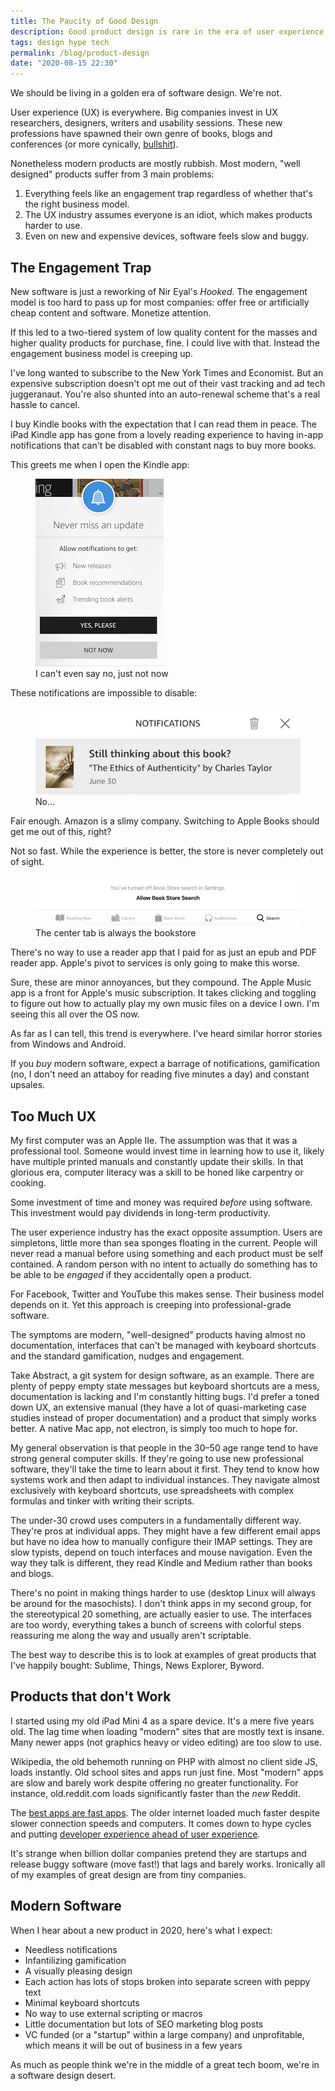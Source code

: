 ```yaml
---
title: The Paucity of Good Design
description: Good product design is rare in the era of user experience
tags: design hype tech
permalink: /blog/product-design
date: "2020-08-15 22:30"
---
```


We should be living in a golden era of software design. We're not. 

User experience (UX) is everywhere. Big companies invest in UX researchers, designers, writers and usability sessions. These new professions have spawned their own genre of books, blogs and conferences (or more cynically, [bullshit](https://99u.adobe.com/articles/55974/the-creative-worlds-bullshit-industrial-complex)).

Nonetheless modern products are mostly rubbish. Most modern, "well designed" products suffer from 3 main problems: 

1. Everything feels like an engagement trap regardless of whether that's the right business model. 
2. The UX industry assumes everyone is an idiot, which makes products harder to use. 
3. Even on new and expensive devices, software feels slow and buggy. 

## The Engagement Trap 

New software is just a reworking of Nir Eyal's *Hooked*. The engagement model is too hard to pass up for most companies: offer free or artificially cheap content and software. Monetize attention. 

If this led to a two-tiered system of low quality content for the masses and higher quality products for purchase, fine. I could live with that. Instead the engagement business model is creeping up. 

I've long wanted to subscribe to the New York Times and Economist. But an expensive subscription doesn't opt me out of their vast tracking and ad tech juggeranaut. You're also shunted into an auto-renewal scheme that's a real hassle to cancel. 

I buy Kindle books with the expectation that I can read them in peace. The iPad Kindle app has gone from a lovely reading experience to having in-app notifications that can't be disabled with constant nags to buy more books. 

This greets me when I open the Kindle app: 

<figure><img loading="lazy" src="/static/posts/2020-08-15/kindle-enable-notifications.jpeg" alt="A nagging modal asking me to turn on notifications"><figcaption>I can't even say no, just not now</figcaption></figure>

These notifications are impossible to disable: 

<figure><img loading="lazy" src="/static/posts/2020-08-15/kindle-in-app-notification.jpeg" alt="Impossible to disable nag to buy a book that I sampled"><figcaption>No…</figcaption></figure> 

Fair enough. Amazon is a slimy company. Switching to Apple Books should get me out of this, right? 

Not so fast. While the experience is better, the store is never completely out of sight. 

<figure><img loading="lazy" src="/static/posts/2020-08-15/apple-bookstore.png" alt="Apple is always reminding you that books isn't just a reader app"><figcaption>The center tab is always the bookstore</figcaption></figure> 

There's no way to use a reader app that I paid for as just an epub and PDF reader app. Apple's pivot to services is only going to make this worse. 

Sure, these are minor annoyances, but they compound. The Apple Music app is a front for Apple's music subscription. It takes clicking and toggling to figure out how to actually play my own music files on a device I own. I'm seeing this all over the OS now.

As far as I can tell, this trend is everywhere. I've heard similar horror stories from Windows and Android.

If you *buy* modern software, expect a barrage of notifications, gamification (no, I don't need an attaboy for reading five minutes a day) and constant upsales. 

## Too Much UX 

My first computer was an Apple IIe. The assumption was that it was a professional tool. Someone would invest time in learning how to use it, likely have multiple printed manuals and constantly update their skills. In that glorious era, computer literacy was a skill to be honed like carpentry or cooking. 

Some investment of time and money was required *before* using software. This investment would pay dividends in long-term productivity. 

The user experience industry has the exact opposite assumption. Users are simpletons, little more than sea sponges floating in the current. People will never read a manual before using something and each product must be self contained. A random person with no intent to actually do something has to be able to be *engaged* if they accidentally open a product. 

For Facebook, Twitter and YouTube this makes sense. Their business model depends on it. Yet this approach is creeping into professional-grade software.

The symptoms are modern, "well-designed" products having almost no documentation, interfaces that can't be managed with keyboard shortcuts and the standard gamification, nudges and engagement.

Take Abstract, a git system for design software, as an example. There are plenty of peppy empty state messages but keyboard shortcuts are a mess, documentation is lacking and I'm constantly hitting bugs. I'd prefer a toned down UX, an extensive manual (they have a lot of quasi-marketing case studies instead of proper documentation) and a product that simply works better. A native Mac app, not electron, is simply too much to hope for.  

My general observation is that people in the 30–50 age range tend to have strong general computer skills. If they're going to use new professional software, they'll take the time to learn about it first. They tend to know how systems work and then adapt to individual instances. They navigate almost exclusively with keyboard shortcuts, use spreadsheets with complex formulas and tinker with writing their scripts. 

The under-30 crowd uses computers in a fundamentally different way. They're pros at individual apps. They might have a few different email apps but have no idea how to manually configure their IMAP settings. They are slow typists, depend on touch interfaces and mouse navigation. Even the way they talk is different, they read Kindle and Medium rather than books and blogs. 

There's no point in making things harder to use (desktop Linux will always be around for the masochists). I don't think apps in my second group, for the stereotypical 20 something, are actually easier to use. The interfaces are too wordy, everything takes a bunch of screens with colorful steps reassuring me along the way and usually aren't scriptable. 

The best way to describe this is to look at examples of great products that I've happily bought: Sublime, Things, News Explorer, Byword. 

## Products that don't Work 

I started using my old iPad Mini 4 as a spare device. It's a mere five years old. The lag time when loading "modern" sites that are mostly text is insane. Many newer apps (not graphics heavy or video editing) are too slow to use. 

Wikipedia, the old behemoth running on PHP with almost no client side JS, loads instantly.  Old school sites and apps run just fine.  Most "modern" apps are slow and barely work despite offering no greater functionality. For instance, old.reddit.com loads significantly faster than the *new* Reddit.

The [best apps are fast apps](https://craigmod.com/essays/fast_software/). The older internet loaded much faster despite slower connection speeds and computers. It comes down to hype cycles and putting [developer experience ahead of user experience](https://uxdesign.cc/putting-devs-before-users-how-frameworks-destroyed-web-performance-6b2c2a506aab). 

It's strange when billion dollar companies pretend they are startups and release buggy software (move fast!) that lags and barely works. Ironically all of my examples of great design are from tiny companies. 

## Modern Software 

When I hear about a new product in 2020, here's what I expect: 

- Needless notifications 
- Infantilizing gamification 
- A visually pleasing design 
- Each action has lots of stops broken into separate screen with peppy text 
- Minimal keyboard shortcuts 
- No way to use external scripting or macros 
- Little documentation but lots of SEO marketing blog posts
- VC funded (or a "startup" within a large company) and unprofitable, which means it will be out of business in a few years

As much as people think we're in the middle of a great tech boom, we're in a software design desert. 